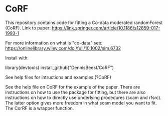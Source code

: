 # CoRF
This repository contains code for fitting a Co-data moderated randomForest (CoRF). 
Link to paper:
https://link.springer.com/article/10.1186/s12859-017-1993-1

For more information on what is "co-data" see:
https://onlinelibrary.wiley.com/doi/full/10.1002/sim.6732


Install with:

library(devtools)
install_github("DennisBeest/CoRF")

See help files for intructions and examples (?CoRF)

See the help file on CoRF for the example of the paper. There are instructions on how to use the package for fitting, but there are also instructions on how to directly use underlying procedures (scam and rfsrc). The latter option gives more freedom in what scam model you want to fit. The CorRF is a wrapper function.

